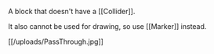 A block that doesn't have a [[Collider]].

It also cannot be used for drawing, so use [[Marker]] instead.

[[/uploads/PassThrough.jpg]]